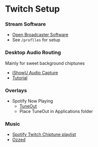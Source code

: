 # Twitch Setup

### Stream Software
* [Open Broadcaster Software](https://obsproject.com/)
* See `/proflles` for setup

### Desktop Audio Routing 

Mainly for sweet background chiptunes

* [iShowU Audio Capture](https://support.shinywhitebox.com/hc/en-us/articles/204161459-Installing-iShowU-Audio-Capture)
* [Tutorial](https://obsproject.com/forum/resources/os-x-capture-audio-with-ishowu-audio-capture.505/) 

### Overlays
* Spotify Now Playing
	* [TuneOut](https://github.com/purrloftruth/tuneout)
	* Place TuneOut in Applications folder

### Music

* [Spotify Twitch Chiptune playlist](https://open.spotify.com/user/soulshined/playlist/1T0D5bxk4t0vH61UKt0VaP?si=X6xhS4fkQRWAPqioDvf3AA)
* [Ozzed](https://open.spotify.com/artist/7tuhz1Gz9N1ImIc8eJsqiY?si=XwKaYaCpRxKAyW_0nyDOWw)